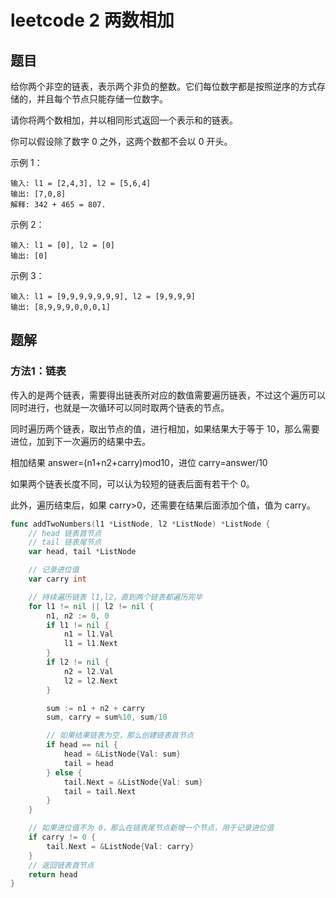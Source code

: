 # leetcode 2 两数相加

## 题目

给你两个非空的链表，表示两个非负的整数。它们每位数字都是按照逆序的方式存储的，并且每个节点只能存储一位数字。

请你将两个数相加，并以相同形式返回一个表示和的链表。

你可以假设除了数字 0 之外，这两个数都不会以 0 开头。

示例 1：

```text
输入: l1 = [2,4,3], l2 = [5,6,4]
输出: [7,0,8]
解释: 342 + 465 = 807.
```

示例 2：

```text
输入: l1 = [0], l2 = [0]
输出: [0]
```

示例 3：

```text
输入: l1 = [9,9,9,9,9,9,9], l2 = [9,9,9,9]
输出: [8,9,9,9,0,0,0,1]
```

## 题解

### 方法1：链表

传入的是两个链表，需要得出链表所对应的数值需要遍历链表，不过这个遍历可以同时进行，也就是一次循环可以同时取两个链表的节点。

同时遍历两个链表，取出节点的值，进行相加，如果结果大于等于 10，那么需要进位，加到下一次遍历的结果中去。

相加结果 answer=(n1+n2+carry)mod10，进位 carry=answer/10

如果两个链表长度不同，可以认为较短的链表后面有若干个 0。

此外，遍历结束后，如果 carry>0，还需要在结果后面添加个值，值为 carry。

```go
func addTwoNumbers(l1 *ListNode, l2 *ListNode) *ListNode {
	// head 链表首节点
	// tail 链表尾节点
	var head, tail *ListNode

	// 记录进位值
	var carry int

	// 持续遍历链表 l1,l2，直到两个链表都遍历完毕
	for l1 != nil || l2 != nil {
		n1, n2 := 0, 0
		if l1 != nil {
			n1 = l1.Val
			l1 = l1.Next
		}
		if l2 != nil {
			n2 = l2.Val
			l2 = l2.Next
		}

		sum := n1 + n2 + carry
		sum, carry = sum%10, sum/10

		// 如果结果链表为空，那么创建链表首节点
		if head == nil {
			head = &ListNode{Val: sum}
			tail = head
		} else {
			tail.Next = &ListNode{Val: sum}
			tail = tail.Next
		}
	}

	// 如果进位值不为 0，那么在链表尾节点新增一个节点，用于记录进位值
	if carry != 0 {
		tail.Next = &ListNode{Val: carry}
	}
	// 返回链表首节点
	return head
}
```
